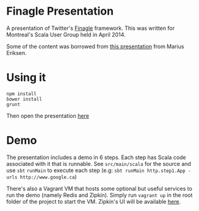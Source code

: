 Finagle Presentation
=======

A presentation of Twitter's [Finagle](http://twitter.github.io/finagle/) framework. This was written for Montreal's Scala User Group held in April 2014.

Some of the content was borrowed from [this presentation](http://monkey.org/~marius/talks/twittersystems/) from Marius Eriksen.

Using it
=======

```
npm install
bower install
grunt
```

Then open the presentation [here](http://localhost:8080)

Demo
====

The presentation includes a demo in 6 steps. Each step has Scala code associated with it that is runnable. See ```src/main/scala``` for the source and use ```sbt``` ```runMain``` to execute each step (e.g: ```sbt runMain http.step1.App -urls http://www.google.ca```)

There's also a Vagrant VM that hosts some optional but useful services to run the demo (namely Redis and Zipkin). Simply run ```vagrant up``` in the root folder of the project to start the VM. Zipkin's UI will be available [here](http://localhost:4567).